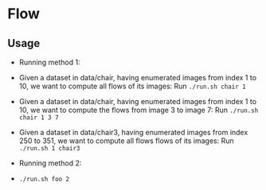 # Flow

## Usage

+ Running method 1:

 + Given a dataset in data/chair, having enumerated images from index 1 to 10, we want to compute all flows of its images:
Run `./run.sh chair 1`

 + Given a dataset in data/chair, having enumerated images from index 1 to 10, we want to compute the flows from image 3 to image 7:
Run `./run.sh chair 1 3 7`

 + Given a dataset in data/chair3, having enumerated images from index 250 to 351, we want to compute all flows flows of its images:
Run `./run.sh 1 chair3`

+ Running method 2:
 + `./run.sh foo 2`
